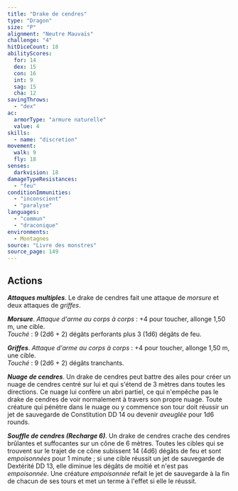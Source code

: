```yaml
---
title: "Drake de cendres"
type: "Dragon"
size: "P"
alignment: "Neutre Mauvais"
challenge: "4"
hitDiceCount: 18
abilityScores:
  for: 14
  dex: 15
  con: 16
  int: 9
  sag: 15
  cha: 12
savingThrows:
  - "dex"
ac:
  armorType: "armure naturelle"
  value: 4
skills:
  - name: "discretion"
movement:
  walk: 9
  fly: 18
senses:
  darkvision: 18
damageTypeResistances:
  - "feu"
conditionImmunities:
  - "inconscient"
  - "paralyse"
languages:
  - "commun"
  - "draconique"
environments:
  - Montagnes
source: "Livre des monstres"
source_page: 149
---
```

## Actions
_**Attaques multiples**_. Le drake de cendres fait une attaque de _morsure_ et deux attaques de _griffes_.

_**Morsure**_. _Attaque d'arme au corps à corps_ : +4 pour toucher, allonge 1,50 m, une cible.  
_Touché_ : 9 (2d6 + 2) dégâts perforants plus 3 (1d6) dégâts de feu.

_**Griffes**_. _Attaque d'arme au corps à corps_ : +4 pour toucher, allonge 1,50 m, une cible.  
_Touché_ : 9 (2d6 + 2) dégâts tranchants.

_**Nuage de cendres**_. Un drake de cendres peut battre des ailes pour créer un nuage de cendres centré sur lui et qui s'étend de 3 mètres dans toutes les directions. Ce nuage lui confère un abri partiel, ce qui n'empêche pas le drake de cendres de voir normalement à travers son propre nuage. Toute créature qui pénètre dans le nuage ou y commence son tour doit réussir un jet de sauvegarde de Constitution DD 14 ou devenir _aveuglée_ pour 1d6 rounds.

_**Souffle de cendres (Recharge 6)**_. Un drake de cendres crache des cendres brûlantes et suffocantes sur un cône de 6 mètres. Toutes les cibles qui se trouvent sur le trajet de ce cône subissent 14 (4d6) dégâts de feu et sont _empoisonnées_ pour 1 minute ; si une cible réussit un jet de sauvegarde de Dextérité DD 13, elle diminue les dégâts de moitié et n'est pas _empoisonnée_. Une créature _empoisonnée_ refait le jet de sauvegarde à la fin de chacun de ses tours et met un terme à l'effet si elle le réussit.
